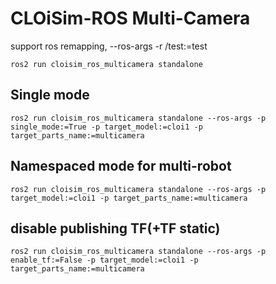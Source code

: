 # CLOiSim-ROS Multi-Camera

support ros remapping, --ros-args -r /test:=test

```shell
ros2 run cloisim_ros_multicamera standalone
```

## Single mode

```shell
ros2 run cloisim_ros_multicamera standalone --ros-args -p single_mode:=True -p target_model:=cloi1 -p target_parts_name:=multicamera
```

## Namespaced mode for multi-robot

```shell
ros2 run cloisim_ros_multicamera standalone --ros-args -p target_model:=cloi1 -p target_parts_name:=multicamera
```

## disable publishing TF(+TF static)

```shell
ros2 run cloisim_ros_multicamera standalone --ros-args -p enable_tf:=False -p target_model:=cloi1 -p target_parts_name:=multicamera
```
